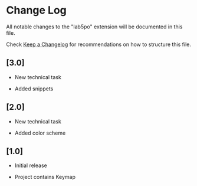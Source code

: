 # Change Log

All notable changes to the "lab5po" extension will be documented in this file.

Check [Keep a Changelog](http://keepachangelog.com/) for recommendations on how to structure this file.

## [3.0]
- New technical task

- Added snippets

## [2.0]
- New technical task

- Added color scheme

## [1.0]
- Initial release

- Project contains Keymap
